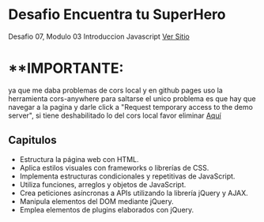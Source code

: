 # **Desafio Encuentra tu SuperHero**
Desafio 07, Modulo 03 Introduccion Javascript
[Ver Sitio](https://steinnx.github.io/Desafio07-EncuentraTuSuperHero/)

# **IMPORTANTE: 
ya que me daba problemas de cors local y en github pages uso la herramienta cors-anywhere para saltarse el unico problema es que hay que navegar a la pagina y darle click a "Request temporary access to the demo server", si tiene deshabilitado lo del cors local favor eliminar 
[Aquí](assets/js/script.js#L14)
## **Capitulos**
* Estructura la página web con HTML.
* Aplica estilos visuales con frameworks o librerías de CSS.
* Implementa estructuras condicionales y repetitivas de JavaScript.
* Utiliza funciones, arreglos y objetos de JavaScript.
* Crea peticiones asíncronas a APIs utilizando la librería jQuery y AJAX.
* Manipula elementos del DOM mediante jQuery.
* Emplea elementos de plugins elaborados con jQuery.

